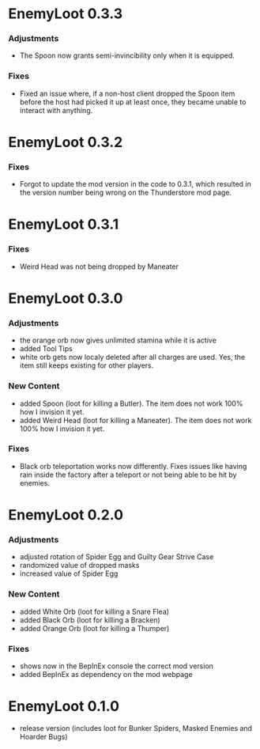 # EnemyLoot 0.3.3

### Adjustments
- The Spoon now grants semi-invincibility only when it is equipped.

### Fixes
- Fixed an issue where, if a non-host client dropped the Spoon item before the host had picked it up at least once, they became unable to interact with anything.


# EnemyLoot 0.3.2

### Fixes
- Forgot to update the mod version in the code to 0.3.1, which resulted in the version number being wrong on the Thunderstore mod page.


# EnemyLoot 0.3.1

### Fixes
- Weird Head was not being dropped by Maneater


# EnemyLoot 0.3.0

### Adjustments
- the orange orb now gives unlimited stamina while it is active
- added Tool Tips
- white orb gets now localy deleted after all charges are used. Yes, the item still keeps existing for other players.

### New Content
- added Spoon (loot for killing a Butler). The item does not work 100% how I invision it yet. 
- added Weird Head (loot for killing a Maneater). The item does not work 100% how I invision it yet. 

### Fixes
- Black orb teleportation works now differently. Fixes issues like having rain inside the factory after a teleport or not being able to be hit by enemies.


# EnemyLoot 0.2.0

### Adjustments
- adjusted rotation of Spider Egg and Guilty Gear Strive Case
- randomized value of dropped masks
- increased value of Spider Egg

### New Content
- added White Orb (loot for killing a Snare Flea)
- added Black Orb (loot for killing a Bracken)
- added Orange Orb (loot for killing a Thumper)

### Fixes
- shows now in the BepInEx console the correct mod version
- added BepInEx as dependency on the mod webpage


# EnemyLoot 0.1.0
- release version (includes loot for Bunker Spiders, Masked Enemies and Hoarder Bugs)
